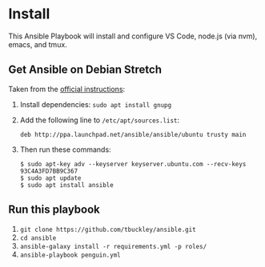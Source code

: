 # Install

This Ansible Playbook will install and configure VS Code, node.js (via nvm), emacs, and tmux.

## Get Ansible on Debian Stretch

Taken from the [official instructions](https://docs.ansible.com/ansible/latest/installation_guide/intro_installation.html#latest-releases-via-apt-debian):

1. Install dependencies: `sudo apt install gnupg`

2. Add the following line to `/etc/apt/sources.list`:
   ```
   deb http://ppa.launchpad.net/ansible/ansible/ubuntu trusty main
   ```

3. Then run these commands:
   ```
   $ sudo apt-key adv --keyserver keyserver.ubuntu.com --recv-keys 93C4A3FD7BB9C367
   $ sudo apt update
   $ sudo apt install ansible
   ```

## Run this playbook

1. `git clone https://github.com/tbuckley/ansible.git`
2. `cd ansible`
3. `ansible-galaxy install -r requirements.yml -p roles/`
4. `ansible-playbook penguin.yml`
